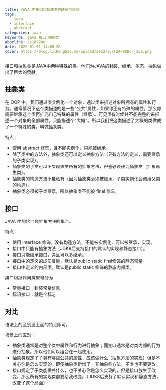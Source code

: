 ```yaml
---
title: JAVA 中接口和抽象类的联系与区别
tags:
  - java
  - interface
  - abstract
categories: java
keywords: java 接口 抽象类
abbrlink: 2c18920e
date: 2022-01-01 14:05:28
cover: https://blog.lichenghao.cn/upload/2022/07/F2AF9CBC-java.png
---
```


接口和抽象类是JAVA中两种特殊的类。他们为JAVA的封装、继承、多态、抽象做出了巨大的贡献。

## 抽象类

在 OOP 中，我们通过类实例化一个对象，通过类来描述对象所拥有的属性和行为。通常情况下这个类描述的是一些"公共"属性，如果你还有特殊的属性，那么你需要继承这个类再扩充自己特殊的属性（继承）。可见类有时候并不能完整的来描述一个对象的全部属性，只能描述个"大概"。所以我们把这类描述了大概的类做成了一个特殊的类，叫做抽象类。

特点：

- 使用 abstract 修饰，且不能实例化，只能被继承。
- 除了类中的方法外，抽象类还可以定义抽象方法（只有方法的定义，需要继承的子类实现）。
- 抽象类的子类可以不实现该类所有的抽象方法，但也必须作为抽象类（抽象派生类）。
- 抽象类的构造方法不能私有（因为抽象类必须被继承，子类实例化会调用父类的构造）。
- 抽象类必须被子类继承，所以抽象类不能被 final 修饰。

## 接口

JAVA 中的接口是抽象方法的集合。

特点：

- 使用 interface 修饰，没有构造方法，不能被实例化，可以被继承，实现。
- 接口中只能有抽象方法（JDK8后支持接口的默认的实现和静态接口）。
- 接口只能继承接口，并且可以多继承。
- 接口中的定义的成员变量，默认是public static final修饰的静态常量。
- 接口中定义的内部类，默认是public static 修饰的静态内部类。

接口根据作用类型可分为：

- 常量接口：封装常量信息
- 标识接口：就是个标志

## 对比

语法上的区别见上面的特点即可。

场景上的区别：

- 抽象类通常是对整个类中属性和行为进行抽象；而接口通常是对类内部的行为进行抽象。所以他们可以组合在一起使用。
- 抽象类规定了子类有哪些公共的属性，应该做什么（抽象方法的实现）但是不关心你是怎么实现的。即便抽象类新增了一非抽象些方法，子类也不要更改。
- 接口规定了子类能做些什么，也不关心你是怎么实现的，但是接口放生了改变，那么所有的实现类都要给我改变。（JDK8后支持了默认实现和静态方法，改变了这个局面）



